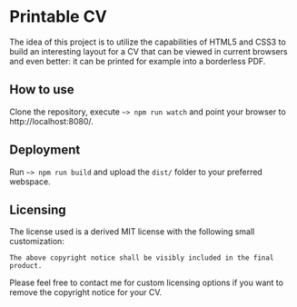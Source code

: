 # Printable CV
The idea of this project is to utilize the capabilities of HTML5 and CSS3 to build an interesting layout for a CV that can be viewed in current browsers and even better: it can be printed for example into a borderless PDF.

## How to use
Clone the repository, execute `~> npm run watch` and point your browser to http://localhost:8080/.

## Deployment
Run `~> npm run build` and upload the `dist/` folder to your preferred webspace.

## Licensing
The license used is a derived MIT license with the following small customization:

```
The above copyright notice shall be visibly included in the final product.
```

Please feel free to contact me for custom licensing options if you want to remove the copyright notice for your CV.
